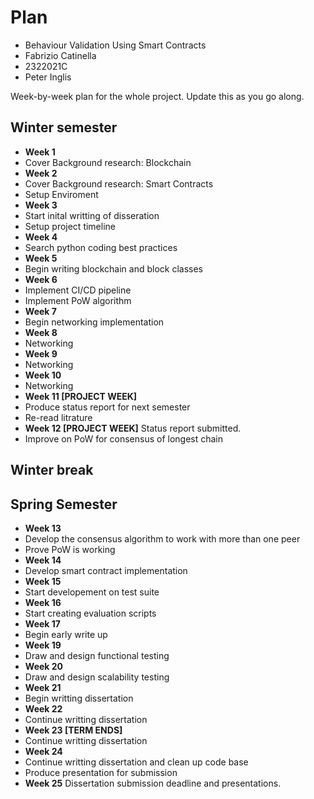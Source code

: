 # Plan

* Behaviour Validation Using Smart Contracts
* Fabrizio Catinella
* 2322021C
* Peter Inglis

Week-by-week plan for the whole project. Update this as you go along.

## Winter semester

* **Week 1**
* Cover Background research: Blockchain
* **Week 2**
* Cover Background research: Smart Contracts
* Setup Enviroment
* **Week 3**
* Start inital writting of disseration
* Setup project timeline
* **Week 4**
* Search python coding best practices
* **Week 5**
* Begin writing blockchain and block classes
* **Week 6**
* Implement CI/CD pipeline
* Implement PoW algorithm
* **Week 7**
* Begin networking implementation
* **Week 8**
* Networking
* **Week 9**
* Networking
* **Week 10**
* Networking
* **Week 11 [PROJECT WEEK]**
* Produce status report for next semester
* Re-read litrature
* **Week 12 [PROJECT WEEK]** Status report submitted.
* Improve on PoW for consensus of longest chain

## Winter break

## Spring Semester

* **Week 13**
* Develop the consensus algorithm to work with more than one peer
* Prove PoW is working
* **Week 14**
* Develop smart contract implementation
* **Week 15**
* Start developement on test suite
* **Week 16**
* Start creating evaluation scripts
* **Week 17**
* Begin early write up
* **Week 19**
* Draw and design functional testing
* **Week 20**
* Draw and design scalability testing
* **Week 21**
* Begin writting dissertation
* **Week 22**
* Continue writting dissertation
* **Week 23 [TERM ENDS]**
* Continue writting dissertation
* **Week 24**
* Continue writting dissertation and clean up code base
* Produce presentation for submission
* **Week 25** Dissertation submission deadline and presentations.

